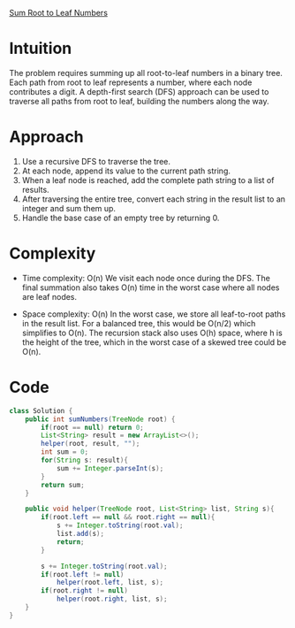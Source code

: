 [Sum Root to Leaf Numbers](https://leetcode.com/problems/sum-root-to-leaf-numbers)

# Intuition
The problem requires summing up all root-to-leaf numbers in a binary tree. Each path from root to leaf represents a number, where each node contributes a digit. A depth-first search (DFS) approach can be used to traverse all paths from root to leaf, building the numbers along the way.

# Approach
1. Use a recursive DFS to traverse the tree.
2. At each node, append its value to the current path string.
3. When a leaf node is reached, add the complete path string to a list of results.
4. After traversing the entire tree, convert each string in the result list to an integer and sum them up.
5. Handle the base case of an empty tree by returning 0.

# Complexity
- Time complexity: O(n)
We visit each node once during the DFS. The final summation also takes O(n) time in the worst case where all nodes are leaf nodes.

- Space complexity: O(n)
In the worst case, we store all leaf-to-root paths in the result list. For a balanced tree, this would be O(n/2) which simplifies to O(n). The recursion stack also uses O(h) space, where h is the height of the tree, which in the worst case of a skewed tree could be O(n).

# Code
```java
class Solution {
    public int sumNumbers(TreeNode root) {
        if(root == null) return 0;
        List<String> result = new ArrayList<>();
        helper(root, result, "");
        int sum = 0;
        for(String s: result){
            sum += Integer.parseInt(s);
        }
        return sum;
    }

    public void helper(TreeNode root, List<String> list, String s){
        if(root.left == null && root.right == null){
            s += Integer.toString(root.val);
            list.add(s);
            return;
        }

        s += Integer.toString(root.val);
        if(root.left != null)
            helper(root.left, list, s);
        if(root.right != null)
            helper(root.right, list, s);
    }
}
```